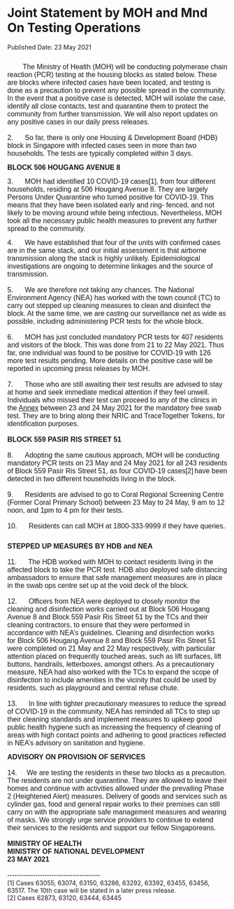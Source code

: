 <html>
    <meta http-equiv="Content-Type" content="text/html; charset=utf-8"/>
    <meta charset="utf-8"/>
    <title>Joint Statement by MOH and Mnd On Testing Operations </title>
    <body><h1>Joint Statement by MOH and Mnd On Testing Operations </h1>
    <p>Published Date: 23 May 2021</p> <div class="page" title="Page 1"><div class="layoutArea"><div class="column"><p><span style="font-size: 12pt; font-family: Arial;">&nbsp; &nbsp; &nbsp; &nbsp; The Ministry of Health (MOH) will be conducting polymerase chain reaction (PCR) testing at the housing blocks as stated below. These are blocks where infected cases have been located, and testing is done as a precaution to prevent any possible spread in the community. In the event that a positive case is detected, MOH will isolate the case, identify all close contacts, test and quarantine them to protect the community from further transmission. We will also report updates on any positive cases in our daily press releases.<br><br>2. &nbsp; &nbsp; &nbsp;</span><span style="font-size: 12pt; font-family: Arial;">So far, there is only one Housing &amp; Development Board (HDB) block in Singapore with infected cases seen in more than two households. The tests are typically completed within 3 days.</span></p><p><span style="font-size: 12pt; font-weight: 700; font-family: Arial;">BLOCK 506 HOUGANG AVENUE 8</span></p><p><span style="font-size: 12pt; font-family: Arial;">3. &nbsp; &nbsp; &nbsp;MOH had identified 10 COVID-19 cases[1]</span><span style="font-size: 12pt; font-family: Arial;">, from four different households, residing at 506 Hougang Avenue 8. They are largely Persons Under Quarantine who turned positive for COVID-19. This means that they have been isolated early and ring- fenced, and not likely to be moving around while being infectious. Nevertheless, MOH took all the necessary public health measures to prevent any further spread to the community.</span></p><p><span style="font-size: 12pt; font-family: Arial;">4. &nbsp; &nbsp; &nbsp;We have established that four of the units with confirmed cases are in the same stack, and our initial assessment is that airborne transmission along the stack is highly unlikely. Epidemiological investigations are ongoing to determine linkages and the source of transmission.<br><br></span><span style="font-size: 12pt; font-family: Arial;">5. &nbsp; &nbsp; &nbsp;We are therefore not taking any chances. The National Environment Agency (NEA) has worked with the town council (TC) to carry out stepped up cleaning measures to clean and disinfect the block. At the same time, we are casting our surveillance net as wide as possible, including administering PCR tests for the whole block.<br><br></span><span style="font-size: 12pt; font-family: Arial;">6. &nbsp; &nbsp; &nbsp;MOH has just concluded mandatory PCR tests for 407 residents and visitors of the block. This was done from 21 to 22 May 2021. Thus far, one individual was found to be positive for COVID-19 with 126 more test results pending. More details on the positive case will be reported in upcoming press releases by MOH.<br><br></span><span style="font-size: 12pt; font-family: Arial;">7. &nbsp; &nbsp; &nbsp;Those who are still awaiting their test results are advised to stay at home and seek immediate medical attention if they feel unwell. Individuals who missed their test can proceed to any of the clinics in the <a href="/docs/librariesprovider5/default-document-library/annex1a538c2f0424471ba54e414771906675.pdf?sfvrsn=5f77cb41_0" title="Annex">Annex</a>&nbsp;between 23 and 24 May 2021 for the mandatory free swab test. They are to bring along their NRIC and TraceTogether Tokens, for identification purposes.<br><br></span><span style="font-size: 12pt; font-weight: 700; font-family: Arial;">BLOCK 559 PASIR RIS STREET 51<br><br></span><span style="font-size: 12pt; font-family: Arial;">8. &nbsp; &nbsp; &nbsp;Adopting the same cautious approach, MOH will be conducting mandatory PCR tests on 23 May and 24 May 2021 for all 243 residents of Block 559 Pasir Ris Street 51, as four COVID-19 cases[2]</span><span style="font-size: 8pt; font-family: Arial;">&nbsp;</span><span style="font-size: 12pt; font-family: Arial;">have been detected in two different households living in the block.<br><br></span><span style="font-size: 12pt; font-family: Arial;">9. &nbsp; &nbsp; &nbsp;Residents are advised to go to Coral Regional Screening Centre (Former Coral Primary School) between 23 May to 24 May, 9 am to 12 noon, and 1pm to 4 pm for their tests.<br><br></span><span style="font-size: 12pt; font-family: Arial;">10. &nbsp; &nbsp; &nbsp;Residents can call MOH at 1800-333-9999 if they have queries.</span></p></div></div></div><div class="page" title="Page 2"><div class="layoutArea"><div class="column"><p><span style="font-size: 12pt; font-weight: 700; font-family: Arial;">STEPPED UP MEASURES BY HDB and NEA<br><br></span><span style="font-size: 12pt; font-family: Arial;">11. &nbsp; &nbsp; &nbsp;The HDB worked with MOH to contact residents living in the affected block to take the PCR test. HDB also deployed safe distancing ambassadors to ensure that safe management measures are in place in the swab ops centre set up at the void deck of the block.<br><br></span><span style="font-size: 12pt; font-family: Arial;">12. &nbsp; &nbsp; &nbsp;Officers from NEA were deployed to closely monitor the cleaning and disinfection works carried out at Block 506 Hougang Avenue 8 and Block 559 Pasir Ris Street 51 by the TCs and their cleaning contractors, to ensure that they were&nbsp;</span><span style="font-size: 12pt; font-family: Arial;">performed in accordance with NEA’s guidelines. Cleaning and disinfection works for&nbsp;</span><span style="font-size: 12pt; font-family: Arial;">Block 506 Hougang Avenue 8 and Block 559 Pasir Ris Street 51 were completed on 21 May and 22 May respectively, with particular attention placed on frequently touched areas, such as lift surfaces, lift buttons, handrails, letterboxes, amongst others. As a precautionary measure, NEA had also worked with the TCs to expand the scope of disinfection to include amenities in the vicinity that could be used by residents, such as playground and central refuse chute.<br><br></span><span style="font-size: 12pt; font-family: Arial;">13. &nbsp; &nbsp; &nbsp;In line with tighter precautionary measures to reduce the spread of COVID-19 in the community, NEA has reminded all TCs to step up their cleaning standards and implement measures to upkeep good public health hygiene such as increasing the frequency of cleaning of areas with high contact points and adhering to good practices&nbsp;</span><span style="font-size: 12pt; font-family: Arial;">reflected in NEA’s advisory on sanitation and hygiene</span><span style="font-size: 12pt; font-family: Arial;">.</span></p></div></div><span style="font-size: 12pt; font-weight: 700; font-family: Arial;">ADVISORY ON PROVISION OF SERVICES<br><br></span><font face="Arial" size="3">14. &nbsp; &nbsp; We are testing the residents in these two blocks as a precaution. The residents are not under quarantine. They are allowed to leave their homes and continue with activities allowed under the prevailing Phase 2 (Heightened Alert) measures. Delivery of goods and services such as cylinder gas, food and general repair works to their premises can still carry on with the appropriate safe management measures and wearing of masks. We strongly urge service providers to continue to extend their services to the residents and support our fellow Singaporeans.<br><br><strong>MINISTRY OF HEALTH<br>MINISTRY OF NATIONAL DEVELOPMENT<br>23 MAY 2021<br></strong><br>----------------------------------------</font><br>[1] Cases 63055, 63074, 63150, 63286, 63292, 63392, 63455, 63456, 63517.&nbsp;The 10th case will be stated in a later press release.&nbsp;<br>[2] Cases 62873, 63120, 63444, 63445<br></div><div class="page" title="Page 3"><div class="layoutArea"><div class="column"><p><span style="font-size: 12pt; font-family: Arial; font-weight: 700;"><br><br><br></span></p></div></div></div></body>
</html>